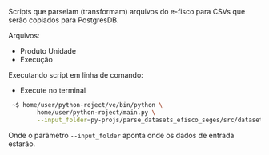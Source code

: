 Scripts que parseiam (transformam) arquivos do e-fisco para CSVs que serão copiados para PostgresDB.

Arquivos:
- Produto Unidade
- Execução

Executando script em linha de comando:
- Execute no terminal 

```bash
 ~$ home/user/python-roject/ve/bin/python \ 
        home/user/python-roject/main.py \
        --input_folder=py-projs/parse_datasets_efisco_seges/src/datasets/inputs/
```

Onde o parâmetro ```--input_folder``` aponta onde os dados de entrada estarão.
